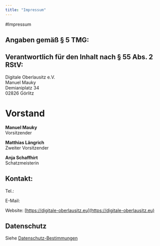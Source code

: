 ```yaml
---
title: "Impressum"
---
```


#Impressum

## Angaben gemäß § 5 TMG:

## Verantwortlich für den Inhalt nach § 55 Abs. 2 RStV:

Digitale Oberlausitz e.V.  
Manuel Mauky  
Demianiplatz 34  
02826 Görlitz  

# Vorstand

**Manuel Mauky**  
Vorsitzender

**Matthias Längrich**  
Zweiter Vorsitzender

**Anja Schaffhirt**  
Schatzmeisterin

## Kontakt:

Tel.: <obfuscate tel="+49 (0) 1525 6322383"/>

E-Mail: <obfuscate email="vorstand@digitale-oberlausitz.eu"/>

Website: [https://digitale-oberlausitz.eu](https://digitale-oberlausitz.eu)

## Datenschutz

Siehe [Datenschutz-Bestimmungen](/datenschutz)
